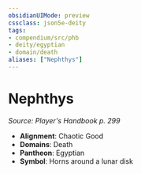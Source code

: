 ```yaml
---
obsidianUIMode: preview
cssclass: json5e-deity
tags:
- compendium/src/phb
- deity/egyptian
- domain/death
aliases: ["Nephthys"]
---
```

# Nephthys
*Source: Player's Handbook p. 299* 

- **Alignment**: Chaotic Good
- **Domains**: Death
- **Pantheon**: Egyptian
- **Symbol**: Horns around a lunar disk